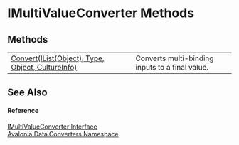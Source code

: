 # IMultiValueConverter Methods




## Methods
<table>
<tr>
<td><a href="M_Avalonia_Data_Converters_IMultiValueConverter_Convert">Convert(IList(Object), Type, Object, CultureInfo)</a></td>
<td>Converts multi-binding inputs to a final value.</td>
</tr>
</table>

## See Also


#### Reference
<a href="T_Avalonia_Data_Converters_IMultiValueConverter">IMultiValueConverter Interface</a>  
<a href="N_Avalonia_Data_Converters">Avalonia.Data.Converters Namespace</a>  

